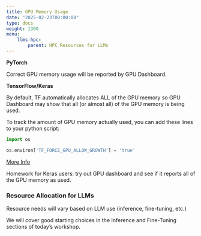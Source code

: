 ```yaml
---
title: GPU Memory Usage
date: "2025-02-23T00:00:00"
type: docs 
weight: 1300
menu: 
    llms-hpc:
        parent: HPC Resources for LLMs
---
```


__PyTorch__

Correct GPU memory usage will be reported by GPU Dashboard.

__TensorFlow/Keras__ 

By default, TF automatically allocates ALL of the GPU memory so GPU Dashboard may show that all (or almost all) of the GPU memory is being used.

To track the amount of GPU memory actually used, you can add these lines to your python script:

```python
import os

os.environ['TF_FORCE_GPU_ALLOW_GROWTH'] = 'true'

```

[More Info](https://www.tensorflow.org/guide/gpu#limiting_gpu_memory_growth)

Homework for Keras users: try out GPU dashboard and see if it reports all of the GPU memory as used.


### Resource Allocation for LLMs


Resource needs will vary based on LLM use (inference, fine-tuning, etc.)

We will cover good starting choices in the Inference and Fine-Tuning sections of today’s workshop.
